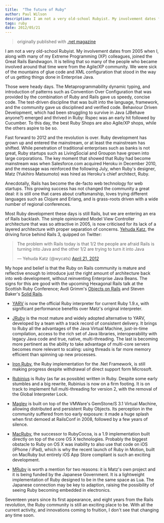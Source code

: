```yaml
---
title:  "The future of Ruby"
author: Paul Wilson
description: I am not a very old-school Rubyist. My involvement dates from 2005 when I, along with many of my Extreme Programming (XP) colleagues, joined the Great Rails Bandwagon. It is telling that so many of the people who became involved around that time were from the Agile/XP community. We were sick of the mountains of glue code and XML configuration that stood in the way of us getting things done in Enterprise Java.
tags: ruby
date: 2012/05/21
---
```


> originally published with [.net magazine](http://www.netmagazine.com/opinions/future-ruby)

I am not a very old-school Rubyist. My involvement dates from 2005 when I, along with many of my Extreme Programming (XP) colleagues, joined the Great Rails Bandwagon. It is telling that so many of the people who became involved around that time were from the Agile/XP community. We were sick of the mountains of glue code and XML configuration that stood in the way of us getting things done in Enterprise Java.

Those were heady days. The Metaprogrammability dynamic typing, and introduction of patterns such as Convention Over Configuration that was provided by the combination of Ruby and Rails gave us speedy, concise code. The test-driven discipline that was built into the language, framework, and the community gave us disciplined and verified code. Behaviour Driven Development, which had been struggling to survive in Java (JBehave anyone?) emerged and thrived in Ruby: Rspec was an early hit followed by Cucumber. To this day, the best Ruby Shops are also Agile/XP shops, while the others aspire to be so.

Fast forward to 2012 and the revolution is over. Ruby development has grown up and entered the mainstream, or at least the mainstream has shifted. While penetration of traditional enterprises such as banks is not great, Ruby startups such as LivingSocial and Groupon have grown into large corporations. The key moment that showed that Ruby had become mainstream was when Salesforce.com acquired Heroku in December 2010, and the message was reinforced the following July, when Ruby's designer, Matz (Yukihiro Matsumoto) was hired as Heroku's chief architect, Ruby.

Anecdotally, Rails has become the de-facto web technology for web startups. This growing success has not changed the community a great deal: it is still one that cares about craftsmanship, loves trying different languages such as Clojure and Erlang, and is grass-roots driven with a wide number of regional conferences.

Most Ruby development these days is still Rails, but we are entering an era of Rails backlash. The simple opinionated Model View Controller architecture that was so attractive in 2005, is now criticised for its lack of a layered architecture with proper separation of concerns. [Yehuda Katz](https://twitter.com/wycats), the driving force behind Rails 3, quipped on Twitter:

<div>
  <blockquote class="twitter-tweet" lang="en"><p>The problem with Rails today is that 1/2 the people are afraid Rails is turning into Java and the other 1/2 are trying to turn it into Java</p>&mdash; Yehuda Katz (@wycats) <a href="https://twitter.com/wycats/statuses/193629465375547392">April 21, 2012</a></blockquote>
  <script async src="//platform.twitter.com/widgets.js" charset="utf-8"></script>
</div>

My hope and belief is that the Ruby on Rails community is mature and reflective enough to introduce just the right amount of architecture back into web development, without reinventing Enterprise Java Beans. The signs for this are good with the upcoming Hexagonal Rails talk at the Scottish Ruby Conference; Avdi Grimm's [Objects on Rails](http://objectsonrails.com/) and Steven Baker's [Solid Rails](https://leanpub.com/solidrailsbook).

* [YARV](http://www.atdot.net/yarv/) is now the official Ruby interpreter for current Ruby 1.9.x, with significant performance benefits over Matz's original interpreter.

* [JRuby](http://jruby.org/) is the most mature and widely adopted alternative to YARV, developed by a team with a track record of consistent delivery. It brings to Ruby all the advantages of the Java Virtual Machine, just-in-time compilation, access to the rich set of Java libraries, interoperability with legacy Java code and true, native, multi-threading. The last is becoming more pertinent as the ability to take advantage of multi-core servers becomes more relevant to scaling: using threads is far more memory efficient than spinning up new processes.

* [Iron Ruby](http://www.ironruby.net/), the Ruby implementation for the .Net Framework, is still making progress despite withdrawal of direct support form Microsoft.

* [Rubinius](http://rubini.us/) is Ruby (as far as possible) written in Ruby. Despite some early stumbles and a big rewrite, Rubinius is now on a firm footing. It is on track to implement full multi-threading for version 2, with the removal of the Global Interpreter Lock.

* [Maglev](http://maglev.github.com/) is built on top of the VMWare's GemStone/S 3.1 Virtual Machine, allowing distributed and persistent Ruby Objects. Its perception in the community suffered from too early exposure: it made a huge splash when first demoed at RailsConf in 2008, followed by a few years of silence.

* [MacRuby](http://macruby.org/), the successor to RubyCocoa, is a 1.9 implementation built directly on top of the core OS X technologies. Probably the biggest obstacle to Ruby on OS X was inability to also use that code on iOS (iPhone / iPad), which is why the recent launch of Ruby in Motion, built on MacRuby but entirely iOS App Store compliant is such an exciting development.

* [MRuby](https://github.com/mruby/mruby) is worth a mention for two reasons: it is Matz's own project and it is being funded by the Japanese Government. It is a lightweight implementation of Ruby designed to be in the same space as Lua. The Japanese connection may be key to adaption, raising the possibility of seeing Ruby becoming embedded in electronics.

Seventeen years since its first appearance, and eight years from the Rails revolution, the Ruby community is still an exciting place to be. With all the current activity, and innovations coming to fruition, I don't see that changing any time soon.
